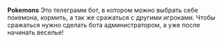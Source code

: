 **Pokemons**
Это телеграмм бот, в котором можно выбрать себе покемона, кормить, а так же сражаться с другими игроками. Чтобы сражаться нужно сделать бота администратором, а уже после начинать веселье!
